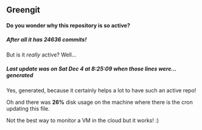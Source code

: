 ## Greengit

#### Do you wonder why this repository is so active?

##### After all it has 24636 commits!

But is it *really* active? Well...

##### Last update was on Sat Dec 4 at 8:25:09 when those lines were... generated

Yes, generated, because it certainly helps a lot to have such an active repo!

Oh and there was **26%** disk usage on the machine
where there is the cron updating this file.

Not the best way to monitor a VM in the cloud but it works! :)
